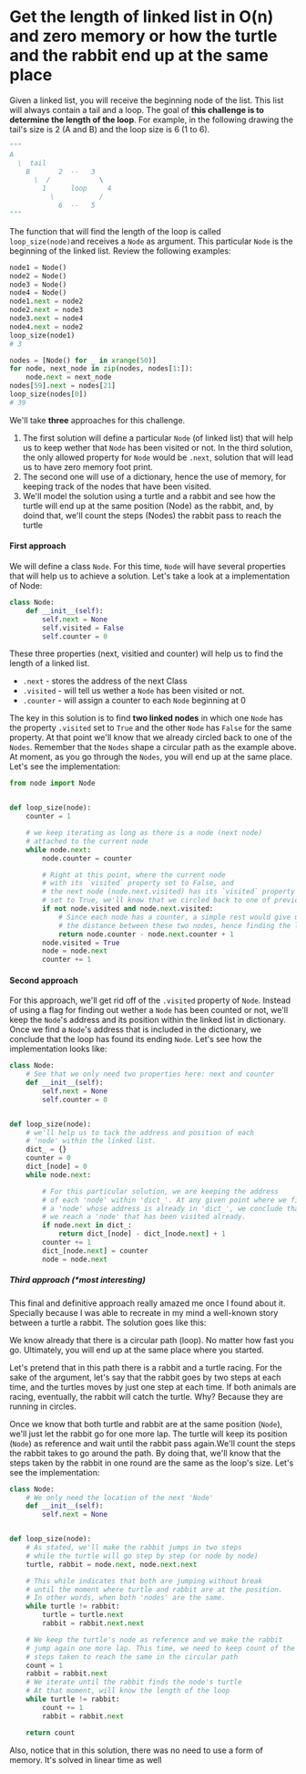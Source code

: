 # Get the length of linked list in O(n) and zero memory or how the turtle and the rabbit end up at the same place

Given a linked list, you will receive the beginning node of the list. This list will always contain a tail and a loop. The goal of **this challenge is to determine the length of the loop**. For example, in the following drawing the tail's size is 2 (A and B) and the loop size is 6 (1 to 6).

`````python
"""
A
  \  tail
    B       2  --   3
      \  /            \
        1      loop     4
          \           /
            6  --   5
"""
`````



The function that will find the length of the loop is called `loop_size(node)`and receives a `Node` as argument. This particular `Node` is the beginning of the linked list. Review the following examples:

`````python
node1 = Node()
node2 = Node()
node3 = Node()
node4 = Node()
node1.next = node2
node2.next = node3
node3.next = node4
node4.next = node2
loop_size(node1)
# 3

nodes = [Node() for _ in xrange(50)]
for node, next_node in zip(nodes, nodes[1:]):
    node.next = next_node
nodes[59].next = nodes[21]
loop_size(nodes[0])
# 39

`````

We'll take **three** approaches for this challenge. 

1. The first solution will define a particular `Node` (of linked list) that will help us to keep wether that `Node` has been visited or not. In the third solution, the only allowed property for `Node` would be `.next`, solution that will lead us to have zero memory foot print.
2. The second one will use of a dictionary, hence the use of memory, for keeping track of the nodes that have been visited.
3. We'll model the solution using a turtle and a rabbit and see how the turtle will end up at the same position (Node) as the rabbit, and, by doind that, we'll count the steps (Nodes) the rabbit pass to reach the turtle



#### First approach

We will define a class `Node`. For this time, `Node` will have several properties that will help us to achieve a solution. Let's take a look at a implementation of Node:

`````python
class Node:
    def __init__(self):
        self.next = None
        self.visited = False
        self.counter = 0
`````



These three properties (next, visitied and counter) will help us to find the length of a linked list.

* `.next` - stores the address of the next Class
* `.visited` - will tell us wether a `Node`  has been visited or not. 
* `.counter` - will assign a counter to each `Node` beginning at 0

The key in this solution is to find **two linked nodes** in which one `Node` has the property `.visited` set to `True` and the other `Node` has `False` for the same property. At that point we'll know that we already circled back to one of the `Nodes`. Remember that the `Nodes` shape a circular path as the example above. At moment, as you go through the `Nodes`, you will end up at the same place. Let's see the implementation:

`````python
from node import Node


def loop_size(node):
    counter = 1

    # we keep iterating as long as there is a node (next node)
    # attached to the current node
    while node.next:
        node.counter = counter

        # Right at this point, where the current node
        # with its `visited` property set to False, and
        # the next node (node.next.visited) has its `visited` property
        # set to True, we'll know that we circled back to one of previous nodes
        if not node.visited and node.next.visited:
            # Since each node has a counter, a simple rest would give us
            # the distance between these two nodes, hence finding the loop's size
            return node.counter - node.next.counter + 1
        node.visited = True
        node = node.next
        counter += 1
`````



#### Second approach

For this approach, we'll get rid off of the `.visited` property of `Node`. Instead of using a flag for finding out wether a `Node` has been counted or not, we'll keep the `Node`'s address and its position within the linked list in dictionary. Once we find a `Node`'s address that is included in the dictionary, we conclude that the loop has found its ending `Node`.  Let's see how the implementation looks like:

`````python
class Node:
    # See that we only need two properties here: next and counter
    def __init__(self):
        self.next = None
        self.counter = 0


def loop_size(node):
    # we'll help us to tack the address and position of each
    # 'node' within the linked list.
    dict_ = {}
    counter = 0
    dict_[node] = 0
    while node.next:

        # For this particular solution, we are keeping the address
        # of each 'node' within 'dict_'. At any given point where we find
        # a 'node' whose address is already in 'dict_', we conclude that
        # we reach a 'node' that has been visited already.
        if node.next in dict_:
            return dict_[node] - dict_[node.next] + 1
        counter += 1
        dict_[node.next] = counter
        node = node.next
`````



##### Third approach (*most interesting)

This final and definitive approach really amazed me once I found about it. Specially because I was able to recreate in my mind a well-known story between a turtle a rabbit. The solution goes like this:

We know already that there is a circular path (loop). No matter how fast you go. Ultimately, you will end up at the same place where you started. 

Let's pretend that in this path there is a rabbit and a turtle racing. For the sake of the argument, let's say that the rabbit goes by two steps at each time, and the turtles moves by just one step at each time. If both animals are racing, eventually, the rabbit will catch the turtle. Why? Because they are running in circles.

Once we know that both turtle and rabbit are at the same position (`Node`), we'll just let the rabbit go for one more lap. The turtle will keep its position (`Node`) as reference and wait until the rabbit pass again.We'll count the steps the rabbit takes to go around the path. By doing that, we'll know that the steps taken by the rabbit in one round are the same as the loop's size. Let's see the implementation:

`````python
class Node:
    # We only need the location of the next 'Node'
    def __init__(self):
        self.next = None


def loop_size(node):
    # As stated, we'll make the rabbit jumps in two steps
    # while the turtle will go step by step (or node by node)
    turtle, rabbit = node.next, node.next.next

    # This while indicates that both are jumping without break
    # until the moment where turtle and rabbit are at the position.
    # In other words, when both 'nodes' are the same.
    while turtle != rabbit:
        turtle = turtle.next
        rabbit = rabbit.next.next

    # We keep the turtle's node as reference and we make the rabbit
    # jump again one more lap. This time, we need to keep count of the
    # steps taken to reach the same in the circular path
    count = 1
    rabbit = rabbit.next
    # We iterate until the rabbit finds the node's turtle
    # At that moment, will know the length of the loop
    while turtle != rabbit:
        count += 1
        rabbit = rabbit.next

    return count
`````



Also, notice that in this solution, there was no need to use a form of memory. It's solved in linear time as well

